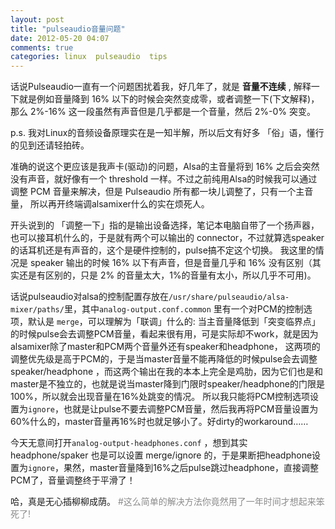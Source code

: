 ```yaml
---
layout: post
title: "pulseaudio音量问题"
date: 2012-05-20 04:07
comments: true
categories: linux  pulseaudio  tips
---
```

话说Pulseaudio一直有一个问题困扰着我，好几年了，就是 **音量不连续** , 解释一下就是例如音量降到 16% 以下的时候会突然变成零，或者调整一下(下文解释)，那么 2%-16% 这一段虽然有声音但是几乎都是一个音量，然后 2%-0% 突变。 

p.s. 我对Linux的音频设备原理实在是一知半解，所以后文有好多 「俗」语，懂行的见到还请轻拍砖。

准确的说这个更应该是我声卡(驱动)的问题，Alsa的主音量将到 16% 之后会突然没有声音，就好像有一个 threshold 一样。不过之前纯用Alsa的时候我可以通过调整 PCM 音量来解决，但是 Pulseaudio 所有都一块儿调整了，只有一个主音量， 所以再开终端调alsamixer什么的实在烦死人。 

开头说到的 「调整一下」指的是输出设备选择，笔记本电脑自带了一个扬声器，也可以接耳机什么的，于是就有两个可以输出的 connector，不过就算选speaker的话耳机还是有声音的，这个是硬件控制的，pulse搞不定这个切换。  我这里的情况是 speaker 输出的时候 16% 以下有声音，但是音量几乎和 16% 没有区别（其实还是有区别的，只是 2% 的音量太大，1%的音量有太小，所以几乎不可用)。

话说pulseaudio对alsa的控制配置存放在`/usr/share/pulseaudio/alsa-mixer/paths/`里，其中`analog-output.conf.common` 里有一个对PCM的控制选项，默认是 `merge`，可以理解为「联调」什么的: 当主音量降低到「突变临界点」的时候pulse会去调整PCM音量，看起来很有用，可是实际却不work，就是因为alsamixer除了master和PCM两个音量外还有speaker和headphone， 这两项的调整优先级是高于PCM的，于是当master音量不能再降低的时候pulse会去调整speaker/headphone ，而这两个输出在我的本本上完全是鸡肋，因为它们也是和master是不独立的，也就是说当master降到门限时speaker/headphone的门限是100%，所以就会出现音量在16%处跳变的情况。 所以我只能将PCM控制选项设置为`ignore`，也就是让pulse不要去调整PCM音量，然后我再将PCM音量设置为60%什么的，master音量再16%时也就足够小了。好dirty的workaround……

今天无意间打开`analog-output-headphones.conf` ，想到其实 headphone/spaker 也是可以设置 merge/ignore 的，于是果断把headphone设置为`ignore`，果然，master音量降到16%之后pulse跳过headphone，直接调整PCM了，音量调整终于平滑了！

哈，真是无心插柳柳成荫。<span style='color:#8c8c8c'> #这么简单的解决方法你竟然用了一年时间才想起来笨死了! </span>
